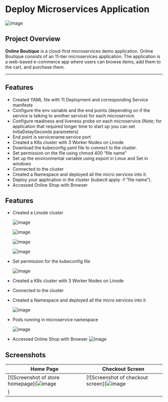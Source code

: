 # Deploy Microservices Application

![image](https://github.com/user-attachments/assets/47ea8898-585e-44e9-a5b9-cd88775d47de)



## **Project Overview**
**Online Boutique** is a cloud-first microservices demo application. Online Boutique consists of an 11-tier microservices application. The application is a web-based e-commerce app where users can browse items, add them to the cart, and purchase them.


---

## **Features**
- Created YAML file with 11 Deployment and corresponding Service manifests
- Configure the env variable and the end points (depending on if the service is talking to another service) for each microservice.
- Configure readiness and liveness probe on each microservice (Note; for application that required longer time to start up you can set InitiaDelaySeconds parameters)
- End point is servicename:service port
- Created a K8s cluster with 3 Worker Nodes on Linode
- Download the kubeconfig.yaml file to connect to the cluster.
- Set permission on the file using chmod 400 “file name”
- Set up the environmental variable using export in Linux and Set in windows
- Connected to the cluster
- Created a Namespace and deployed all the micro services into it.
- Deploy your application in the cluster (kubectl apply -f “file name”).
- Accessed Online Shop with Browser



## **Features**
- Created a Linode cluster

  ![image](https://github.com/user-attachments/assets/29ab5b29-fe39-4f8e-b442-d083aa8994f5)

  ![image](https://github.com/user-attachments/assets/f0cd3160-a676-428d-b460-205a41deb1ef)


  ![image](https://github.com/user-attachments/assets/8021b1df-f148-4ba9-aa0c-93456e0659e7)

  ![image](https://github.com/user-attachments/assets/bd8c7ded-787c-4751-857a-4a2428b8307d)

- Set permission for the kubeconfig file
  
  ![image](https://github.com/user-attachments/assets/67c5b901-6937-4918-9632-402c913acb44)

- Created a K8s cluster with 3 Worker Nodes on Linode
- Connected to the cluster
- Created a Namespace and deployed all the micro services into it

  ![image](https://github.com/user-attachments/assets/bae43744-ea7e-46f8-bd22-4deec6bf6d1c)


- Pods running in microservice namespace
  
  ![image](https://github.com/user-attachments/assets/a0df4032-be27-4423-ba94-a10451257dda)


- Accessed Online Shop with Browser
  ![image](https://github.com/user-attachments/assets/47ea8898-585e-44e9-a5b9-cd88775d47de)



## Screenshots

| Home Page                                                                                                         | Checkout Screen                                                                                                    |
| ----------------------------------------------------------------------------------------------------------------- | ------------------------------------------------------------------------------------------------------------------ |
| [![Screenshot of store homepage](![image](https://github.com/user-attachments/assets/b68aa72f-483c-4192-8505-88661ddf1b3f) | [![Screenshot of checkout screen](![image](https://github.com/user-attachments/assets/dc5aee86-e641-4641-bbab-a1f51ed02173)
) |

